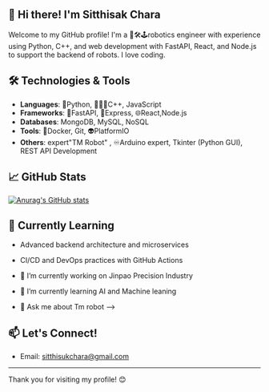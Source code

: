## 👋 Hi there! I'm Sitthisak Chara

Welcome to my GitHub profile! I'm a 🤖🛠️🕹️robotics engineer with experience using Python, C++, 
and web development with FastAPI, React, and Node.js to support the backend of robots. I love coding.

## 🛠️ Technologies & Tools
- **Languages**: 🐍Python, 👨🏻‍💻C++, JavaScript
- **Frameworks**: 💨FastAPI, 🚅Express, 🌐React,Node.js
- **Databases**: MongoDB, MySQL, NoSQL
- **Tools**: 🐳Docker, Git, 👽PlatformIO
- **Others**: expert"TM Robot" , ♾️Arduino expert, Tkinter (Python GUI), REST API Development 


## 📈 GitHub Stats
[![Anurag's GitHub stats](https://github-readme-stats.vercel.app/api?username=localelec)](https://github.com/localelec/github-readme-stats)
## 🌱 Currently Learning
- Advanced backend architecture and microservices
- CI/CD and DevOps practices with GitHub Actions

- 🔭 I’m currently working on Jinpao Precision Industry 
- 🌱 I’m currently learning AI and Machine leaning
- 💬 Ask me about Tm robot
-->


## 📫 Let's Connect!

- Email: sitthisukchara@gmail.com

---

Thank you for visiting my profile!  😊

<!--
**localelec/localelec** is a ✨ _special_ ✨ repository because its `README.md` (this file) appears on your GitHub profile.

Here are some ideas to get you started:


